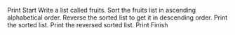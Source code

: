 Print Start 
Write a list called fruits. 
Sort the fruits list in ascending alphabetical order.
Reverse the sorted list to get it in descending order.
Print the sorted list.
Print the reversed sorted list.
Print Finish